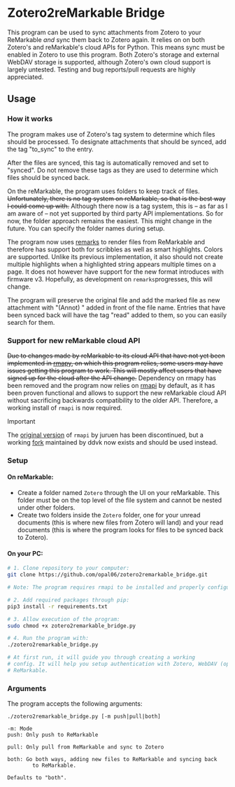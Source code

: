 # Zotero2reMarkable Bridge

This program can be used to sync attachments from Zotero to your ReMarkable
*and* sync them back to Zotero again.
It relies on on both Zotero's and reMarkable's cloud APIs for Python. This means
sync must be enabled in Zotero to use this program. Both Zotero's storage and external WebDAV storage is supported, 
although Zotero's own cloud support is largely untested. Testing and bug reports/pull requests are highly appreciated.

## Usage 

### How it works

The program makes use of Zotero's tag system to determine which files should be processed.
To designate attachments that should be synced, add the tag "to_sync" to the entry.

After the files are synced, this tag is automatically removed and set to "synced".
Do not remove these tags as they are used to determine which files should be synced back.

On the reMarkable, the program uses folders to keep track of files. ~~Unfortunately, there
is no tag system on reMarkable, so that is the best way I could come up with.~~ Although there now is a tag system, this is – as far as I am aware of – not yet supported by third party API implementations. So for now, the folder approach remains the easiest. This might change in the future. You can specify the folder names
during setup.

The program now uses [remarks](https://github.com/lucasrla/remarks.git) to render files from ReMarkable and therefore has support both for scribbles as well as smart highlights. Colors are supported. Unlike its previous implementation, it also should not create multiple highlights when a highlighted string appears multiple times on a page. It does not however have support for the new format introduces with firmware v3. Hopefully, as development on `remarks`progresses, this will change.

The program will preserve the original file and add the marked file as new attachment with "(Annot) " added in front of the file name.
Entries that have been synced back will have the tag "read" added to them, so you can easily search for them.

### Support for new reMarkable cloud API
~~Due to changes made by reMarkable to its cloud API that have not yet been implemented in [rmapy](https://github.com/subutux/rmapy/), on which this program relies, some users may have issues getting this program to work. This will mostly affect users that have signed up for the cloud after the API change.~~
Dependency on rmapy has been removed and the program now relies on [rmapi](https://github.com/ddvk/rmapi) by default, as it has been proven functional and allows to support the new reMarkable cloud API without sacrificing backwards compatibility to the older API. Therefore, a working install of `rmapi` is now required. 

> [!IMPORTANT]
> The [original version](https://github.com/juruen/rmapi) of `rmapi` by juruen has been discontinued, but a working [fork](https://github.com/ddvk/rmapi) maintained by ddvk now exists and should be used instead.

### Setup

#### On reMarkable:
- Create a folder named `Zotero` through the UI on your reMarkable. This folder must be on the top level of the file system and cannot be nested under other folders.
- Create two folders inside the `Zotero` folder, one for your unread documents (this is where new files from Zotero will land) and your read documents (this is where the program looks for files to be synced back to Zotero). 

#### On your PC:
```bash
# 1. Clone repository to your computer:
git clone https://github.com/opal06/zotero2remarkable_bridge.git

# Note: The program requires rmapi to be installed and properly configured. Please refer to rmapi's [Readme](https://github.com/juruen/rmapi/blob/master/README.md) for instructions.

# 2. Add required packages through pip:
pip3 install -r requirements.txt

# 3. Allow execution of the program:
sudo chmod +x zotero2remarkable_bridge.py

# 4. Run the program with:
./zotero2remarkable_bridge.py

# At first run, it will guide you through creating a working
# config. It will help you setup authentication with Zotero, WebDAV (optional), and
# ReMarkable.
```

### Arguments

The program accepts the following arguments:

```
./zotero2remarkable_bridge.py [-m push|pull|both]

-m: Mode
push: Only push to ReMarkable

pull: Only pull from ReMarkable and sync to Zotero

both: Go both ways, adding new files to ReMarkable and syncing back
        to ReMarkable.
        
Defaults to "both".
```
